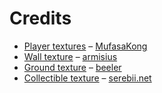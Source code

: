 # Credits

- [Player textures](https://www.spriters-resource.com/resources/sheets/24/26225.png?updated=1631449641) &ndash; [MufasaKong](https://www.spriters-resource.com/submitter/MufasaKong/)
[](https://opengameart.org/users/armisius)
- [Wall texture](https://tilation.itch.io/multi-size-dirt-and-slabs-tileset) &ndash; [armisius](https://opengameart.org/users/armisius)
- [Ground texture](https://beeler.itch.io/top-down-earth-tileset) &ndash; [beeler](https://beeler.itch.io/)
- [Collectible texture](https://www.serebii.net/dungeon2/items.shtml) &ndash; [serebii.net](https://www.serebii.net/)
